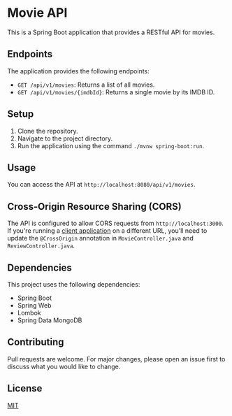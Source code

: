 # Movie API

This is a Spring Boot application that provides a RESTful API for movies.

## Endpoints

The application provides the following endpoints:

- `GET /api/v1/movies`: Returns a list of all movies.
- `GET /api/v1/movies/{imdbId}`: Returns a single movie by its IMDB ID.

## Setup

1. Clone the repository.
2. Navigate to the project directory.
3. Run the application using the command `./mvnw spring-boot:run`.

## Usage

You can access the API at `http://localhost:8080/api/v1/movies`.

## Cross-Origin Resource Sharing (CORS)

The API is configured to allow CORS requests from `http://localhost:3000`. If you're running a [client application](https://github.com/Arpan3323/movie-review-service-frontend) on a different URL, you'll need to update the `@CrossOrigin` annotation in `MovieController.java` and `ReviewController.java`.

## Dependencies

This project uses the following dependencies:

- Spring Boot
- Spring Web
- Lombok
- Spring Data MongoDB

## Contributing

Pull requests are welcome. For major changes, please open an issue first to discuss what you would like to change.

## License

[MIT](https://choosealicense.com/licenses/mit/)